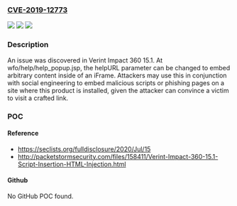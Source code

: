 ### [CVE-2019-12773](https://cve.mitre.org/cgi-bin/cvename.cgi?name=CVE-2019-12773)
![](https://img.shields.io/static/v1?label=Product&message=n%2Fa&color=blue)
![](https://img.shields.io/static/v1?label=Version&message=n%2Fa&color=blue)
![](https://img.shields.io/static/v1?label=Vulnerability&message=n%2Fa&color=brighgreen)

### Description

An issue was discovered in Verint Impact 360 15.1. At wfo/help/help_popup.jsp, the helpURL parameter can be changed to embed arbitrary content inside of an iFrame. Attackers may use this in conjunction with social engineering to embed malicious scripts or phishing pages on a site where this product is installed, given the attacker can convince a victim to visit a crafted link.

### POC

#### Reference
- https://seclists.org/fulldisclosure/2020/Jul/15
- http://packetstormsecurity.com/files/158411/Verint-Impact-360-15.1-Script-Insertion-HTML-Injection.html

#### Github
No GitHub POC found.

